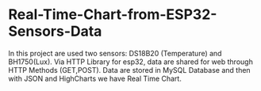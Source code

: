 # Real-Time-Chart-from-ESP32-Sensors-Data

In this project are used two sensors: DS18B20 (Temperature) and BH1750(Lux).
Via HTTP Library for esp32, data are shared for web through HTTP Methods (GET,POST).
Data are stored in MySQL Database and then with JSON and HighCharts we have Real Time Chart.
